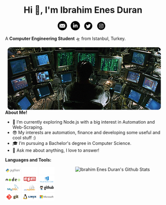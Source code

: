 <h1 align="center">Hi 👋, I'm Ibrahim Enes Duran</h1>

<p align='center'>
<a href="mailto:ibrahimenesduran@hotmail.com"><img height="30" src="https://raw.githubusercontent.com/ibrahimenesduran/ibrahimenesduran/master/assets/icon_email.png"></a>&nbsp;&nbsp;
<a href="https://www.linkedin.com/in/ibrahimenesduran/"><img height="30" src="https://raw.githubusercontent.com/ibrahimenesduran/ibrahimenesduran/master/assets/icon_linkedin.png"></a>&nbsp;&nbsp;
<a href="https://twitter.com/ibrahimenesd"><img height="30" src="https://raw.githubusercontent.com/ibrahimenesduran/ibrahimenesduran/master/assets/icon_twitter.png"></a>&nbsp;&nbsp;
<a href="https://instagram.com/ibrahimenes.duran"><img height="30" src="https://raw.githubusercontent.com/ibrahimenesduran/ibrahimenesduran/master/assets/icon_instagram.png"></a>&nbsp;&nbsp;
</p>

A **Computer Engineering Student** 🛸 from Istanbul, Turkey.

<img align="right" alt="GIF" src="https://raw.githubusercontent.com/ibrahimenesduran/ibrahimenesduran/master/assets/matrix.gif"/>
  
**About Me!**

- 🌱 I’m currently exploring Node.js with a big interest in Automation and Web-Scraping. 
- 😎 My interests are automation, finance and developing some useful and cool stuff :)
- 🎓 I’m pursuing a Bachelor's degree in Computer Science.
- 💬 Ask me about anything, I love to answer!

**Languages and Tools:** 
<p>
  <a href="https://github.com/ibrahimenesduran/ibrahimenesduran">
    <img width="55%" align="right" alt="Ibrahim Enes Duran's Github Stats" src="https://readme-stats.warengonzaga.com/api?username=ibrahimenesduran&show_icons=true&count_private=true" />
  </a>

  <!-- Your languages and tools. Be careful with the alignment. 
  You can use this sites to get logos: https://www.vectorlogo.zone or https://simpleicons.org/
  -->
  <code><img width="10%" src="https://raw.githubusercontent.com/ibrahimenesduran/ibrahimenesduran/master/assets/logo/python-ar21.svg"></code>
  <code><img width="10%" src="https://raw.githubusercontent.com/ibrahimenesduran/ibrahimenesduran/master/assets/logo/c-ar21.svg"></code>
  <code><img width="10%" src="https://raw.githubusercontent.com/ibrahimenesduran/ibrahimenesduran/master/assets/logo/cplusplus-ar21.svg"></code>
  <br />
  <code><img width="10%" src="https://raw.githubusercontent.com/ibrahimenesduran/ibrahimenesduran/master/assets/logo/nodejs-ar21.svg"></code>
  <code><img width="10%" src="https://raw.githubusercontent.com/ibrahimenesduran/ibrahimenesduran/master/assets/logo/npmjs-ar21.svg"></code>
  <code><img width="10%" src="https://raw.githubusercontent.com/ibrahimenesduran/ibrahimenesduran/master/assets/logo/visualstudio_code-ar21.svg"></code>
  <br />
  <code><img width="10%" src="https://raw.githubusercontent.com/ibrahimenesduran/ibrahimenesduran/master/assets/logo/mysql-ar21.svg"></code>
  <code><img width="10%" src="https://raw.githubusercontent.com/ibrahimenesduran/ibrahimenesduran/master/assets/logo/phpmyadmin-ar21.svg"></code>
  <code><img width="10%" src="https://raw.githubusercontent.com/ibrahimenesduran/ibrahimenesduran/master/assets/logo/github-ar21.svg"></code>
  <br />
  <code><img width="10%" src="https://raw.githubusercontent.com/ibrahimenesduran/ibrahimenesduran/master/assets/logo/git-scm-ar21.svg"></code>
  <code><img width="10%" src="https://raw.githubusercontent.com/ibrahimenesduran/ibrahimenesduran/master/assets/logo/linux-ar21.svg"></code>
  <code><img width="10%" src="https://raw.githubusercontent.com/ibrahimenesduran/ibrahimenesduran/master/assets/logo/microsoft-ar21.svg"></code>
</p>


